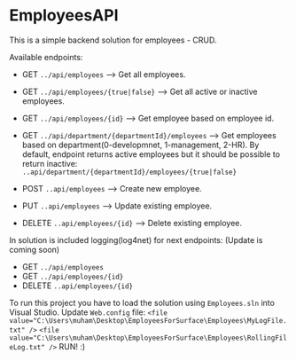 # EmployeesAPI
This is a simple backend solution for employees - CRUD.

Available endpoints:
- GET `../api/employees`  -->  Get all employees.
- GET `../api/employees/{true|false}`  -->  Get all active or inactive employees.
- GET `../api/employees/{id}`  -->  Get employee based on employee id.

- GET `../api/department/{departmentId}/employees`  -->  Get employees based on department(0-developmnet, 1-management, 2-HR).
By default, endpoint returns active employees but it should be possible to return inactive: `..api/department/{departmentId}/employees/{true|false}` 

- POST `..api/employees`  -->  Create new employee.
- PUT `..api/employees`  -->  Update existing employee.
- DELETE `..api/employees/{id}`  -->  Delete existing employee.

In solution is included logging(log4net) for next endpoints: (Update is coming soon)
- GET `../api/employees`
- GET `../api/employees/{id}`
- DELETE `..api/employees/{id}`

To run this project you have to load the solution using `Employees.sln` into Visual Studio. 
Update `Web.config` file: 
<log4net>
    <appender name="FileAppender" type="log4net.Appender.FileAppender">
      `<file value="C:\Users\muham\Desktop\EmployeesForSurface\Employees\MyLogFile.txt" />`
    <appender name="RollingAppender" type="log4net.Appender.RollingFileAppender">
      `<file value="C:\Users\muham\Desktop\EmployeesForSurface\Employees\RollingFileLog.txt" />`
RUN! :)

